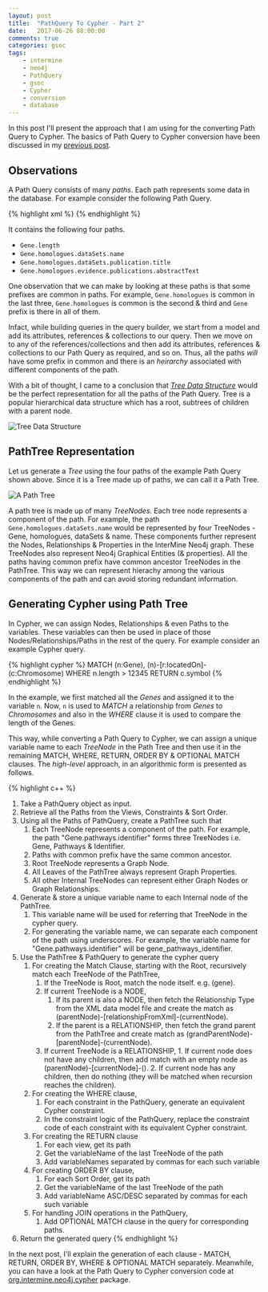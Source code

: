 ```yaml
---
layout: post
title:  "PathQuery To Cypher - Part 2"
date:   2017-06-26 08:00:00
comments: true
categories: gsoc
tags:
    - intermine
    - neo4j
    - PathQuery
    - gsoc
    - Cypher
    - conversion
    - database
---
```


In this post I'll present the approach that I am using for the converting Path Query to Cypher. The basics of Path Query to Cypher conversion have been discussed in my [previous post](/blog/2017/path-query-cypher-puzzle/).

## Observations

A Path Query consists of many *paths*. Each path represents some data in the database. For example consider the following Path Query.

{% highlight xml %}
<query model="genomic" view="Gene.length Gene.homologues.dataSets.publication.title" constraintLogic="(A and B)">
	<constraint path="Gene.homologues.evidence.publications.abstractText" value="a" op="CONTAINS" code="A"/>
	<constraint path="Gene.homologues.dataSets.name" value="a" op="CONTAINS" code="B"/>
</query>
{% endhighlight %}

It contains the following four paths.

- `Gene.length`
- `Gene.homologues.dataSets.name`
- `Gene.homologues.dataSets.publication.title`
- `Gene.homologues.evidence.publications.abstractText`

One observation that we can make by looking at these paths is that some prefixes are common in paths. For example, `Gene.homologues` is common in the last three, `Gene.homologues` is common is the second & third and `Gene` prefix is there in all of them.

Infact, while building queries in the query builder, we start from a model and add its attributes, references & collections to our query. Then we move on to any of the references/collections and then add its attributes, references & collections to our Path Query as required, and so on. Thus, all the paths *will* have some prefix in common and there is an *heirarchy* associated with different components of the path.

With a bit of thought, I came to a conclusion that [*Tree Data Structure*](https://en.wikipedia.org/wiki/Tree_(data_structure)) would be the perfect representation for all the paths of the Path Query. Tree is a popular hierarchical data structure which has a root, subtrees of children with a parent node.

![Tree Data Structure](/images/tree-data-structure.png)

## PathTree Representation

Let us generate a *Tree* using the four paths of the example Path Query shown above. Since it is a Tree made up of paths, we can call it a Path Tree.

![A Path Tree](/images/PathTree.png)

A path tree is made up of many *TreeNodes*. Each tree node represents a component of the path. For example, the path `Gene.homologues.dataSets.name` would be represented by four TreeNodes - Gene, homologues, dataSets & name. These components further represent the Nodes, Relationships & Properties in the InterMine Neo4j graph. These TreeNodes also represent Neo4j Graphical Entities (& properties). All the paths having common prefix have common ancestor TreeNodes in the PathTree. This way we can represent hierachy among the various components of the path and can avoid storing redundant information.

## Generating Cypher using Path Tree

In Cypher, we can assign Nodes, Relationships & even Paths to the variables. These variables can then be used in place of those Nodes/Relationships/Paths in the rest of the query. For example consider an example Cypher query.

{% highlight cypher %}
MATCH (n:Gene), (n)-[r:locatedOn]-(c:Chromosome)
WHERE n.length > 12345
RETURN c.symbol
{% endhighlight %}

In the example, we first matched all the *Genes* and assigned it to the variable `n`. Now, `n` is used to *MATCH* a relationship from *Genes* to *Chromosomes* and also in the *WHERE* clause it is used to compare the length of the Genes.

This way, while converting a Path Query to Cypher, we can assign a unique variable name to each *TreeNode* in the Path Tree and then use it in the remaining MATCH, WHERE, RETURN, ORDER BY & OPTIONAL MATCH clauses. The *high-level* approach, in an algorithmic form is presented as follows.

{% highlight c++ %}
1. Take a PathQuery object as input.
2. Retrieve all the Paths from the Views, Constraints & Sort Order.
3. Using all the Paths of PathQuery, create a PathTree such that 
	1. Each TreeNode represents a component of the path. For example, the path "Gene.pathways.identifier" forms three TreeNodes i.e. Gene, Pathways & Identifier.
	2. Paths with common prefix have the same common ancestor.
	3. Root TreeNode represents a Graph Node.
	4. All Leaves of the PathTree always represent Graph Properties.
	5. All other Internal TreeNodes can represent either Graph Nodes or Graph Relationships.
4. Generate & store a unique variable name to each Internal node of the PathTree.
	1. This variable name will be used for referring that TreeNode in the cypher query.
	2. For generating the variable name, we can separate each component of the path using underscores. For example, the variable name for "Gene.pathways.identifier" will be gene_pathways_identifier.
5. Use the PathTree & PathQuery to generate the cypher query
	1. For creating the Match Clause, starting with the Root, recursively match each TreeNode of the PathTree,
		1. If the TreeNode is Root, match the node itself. e.g. (gene).
		2. If current TreeNode is a NODE,
			1. If its parent is also a NODE, then fetch the Relationship Type from the XML data model file and create the match as (parentNode)-[relationshipFromXml]-(currentNode).
			2. If the parent is a RELATIONSHIP, then fetch the grand parent from the PathTree and create match as (grandParentNode)-[parentNode]-(currentNode).
		3. If current TreeNode is a RELATIONSHIP, 
	        	1. If current node does not have any children, then add match with an empty node as (parentNode)-[currentNode]-().
	        	2. If current node has any children, then do nothing (they will be matched when recursion reaches the children).
	2. For creating the WHERE clause,
		1. For each constraint in the PathQuery, generate an equivalent Cypher constraint.
		2. In the constraint logic of the PathQuery, replace the constraint code of each constraint with its equivalent Cypher constraint.
	3. For creating the RETURN clause
		1. For each view, get its path
		2. Get the variableName of the last TreeNode of the path
		3. Add variableNames separated by commas for each such variable
	4. For creating ORDER BY clause,
		1. For each Sort Order, get its path
		2. Get the variableName of the last TreeNode of the path
		3. Add variableName ASC/DESC separated by commas for each such variable
	5. For handling JOIN operations in the PathQuery,
		1. Add OPTIONAL MATCH clause in the query for corresponding paths.
7. Return the generated query
{% endhighlight %}

In the next post, I'll explain the generation of each clause - MATCH, RETURN, ORDER BY, WHERE & OPTIONAL MATCH separately. Meanwhile, you can have a look at the Path Query to Cypher conversion code at [org.intermine.neo4j.cypher](https://github.com/intermine/neo4j/tree/dev/src/org/intermine/neo4j/cypher) package. 